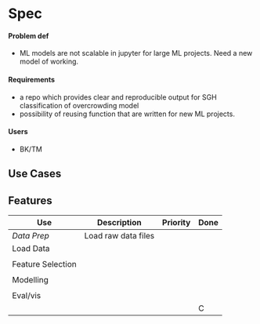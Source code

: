 # Spec

#### Problem def
- ML models are not scalable in jupyter for large ML projects. Need a new model of working.

#### Requirements
- a repo which provides clear and reproducible output for SGH classification of overcrowding model
- possibility of reusing function that are written for new ML projects.

#### Users
- BK/TM

## Use Cases

## Features

|Use|Description|Priority|Done|
|---|-----------|--------|----|
|*Data Prep*|Load raw data files|||
|Load Data|||
||||
|Feature Selection|||
||||
|Modelling|||
||||
|Eval/vis|||
| | | |C|